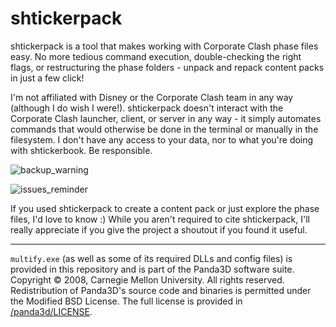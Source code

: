 # shtickerpack

shtickerpack is a tool that makes working with Corporate Clash phase files easy. No more tedious command execution, double-checking the right flags, or restructuring the phase folders - unpack and repack content packs in just a few click!

I'm not affiliated with Disney or the Corporate Clash team in any way (although I do wish I were!). shtickerpack doesn't interact with the Corporate Clash launcher, client, or server in any way - it simply automates commands that would otherwise be done in the terminal or manually in the filesystem. I don't have any access to your data, nor to what you're doing with shtickerbook. Be responsible.

![backup_warning](https://github.com/lucs100/shtickerpack/assets/59773132/4d838072-e0e0-472c-8c63-3fb8063b3e6a "BACK UP YOUR CONTENT PACKS BEFORE USING SHTICKERPACK. I can't promise it'll work perfectly.")

![issues_reminder](https://github.com/lucs100/shtickerpack/assets/59773132/133cd8dc-2031-4279-9abc-bff014fc91d5 "But do let me know on the Issues tab if you find any problems.")

If you used shtickerpack to create a content pack or just explore the phase files, I'd love to know :) While you aren't required to cite shtickerpack, I'll really appreciate if you give the project a shoutout if you found it useful.

---

`multify.exe` (as well as some of its required DLLs and config files) is provided in this repository and is part of the Panda3D software suite. Copyright © 2008, Carnegie Mellon University. All rights reserved. Redistribution of Panda3D's source code and binaries is permitted under the Modified BSD License. The full license is provided in [/panda3d/LICENSE](/panda3d/LICENSE).
